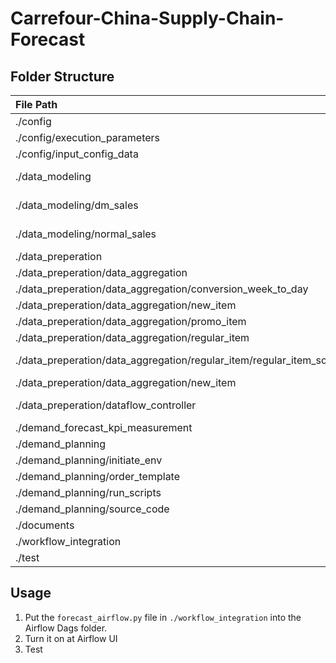 # Carrefour-China-Supply-Chain-Forecast


Folder Structure
--------

| File Path                                         | content                                                       |
| :---------------                                  | :------------------------------------------------------------ |
| ./config                                          | Configs                                                       |
| ./config/execution_parameters                     | Execution_parameters                                          |
| ./config/input_config_data                        | Input_config_data                                             |
| ./data_modeling                                   | Code of model training and prediction                         |
| ./data_modeling/dm_sales                          | Code of DM model training and prediction                      |
| ./data_modeling/normal_sales                      | Code of Normal model training and prediction                  |
| ./data_preperation                                | Code of data processing                                       |
| ./data_preperation/data_aggregation               | SQLs of Data_aggregation                                      |
| ./data_preperation/data_aggregation/conversion_week_to_day | SQLs of conversion_week_to_day                       |
| ./data_preperation/data_aggregation/new_item      | SQLs of new_item                                              |
| ./data_preperation/data_aggregation/promo_item    | SQLs of promo_item                                            |
| ./data_preperation/data_aggregation/regular_item  | SQLs of regular_item                                          |
| ./data_preperation/data_aggregation/regular_item/regular_item_source_code | source code of Scala for regular item |
| ./data_preperation/data_aggregation/new_item      | SQLs of new_item                                              |
| ./data_preperation/dataflow_controller            | Controller of data aggregation in Python                      |
| ./demand_forecast_kpi_measurement                 | demand_forecast_kpi_measurement                               |
| ./demand_planning                                 | demand_planning                                               |
| ./demand_planning/initiate_env                    | demand_planning initiate_env                                  |
| ./demand_planning/order_template                  | demand_planning order_template                                |
| ./demand_planning/run_scripts                     | demand_planning run_scripts                                   |
| ./demand_planning/source_code                     | demand_planning source_code                                   |
| ./documents                                       | documents                                                     |
| ./workflow_integration                            | Airflow Dags.                                                 |
| ./test                                            | Files for testing                                             |


Usage
--------

1. Put the ```forecast_airflow.py``` file in ```./workflow_integration``` into the Airflow Dags folder.
2. Turn it on at Airflow UI
3. Test
